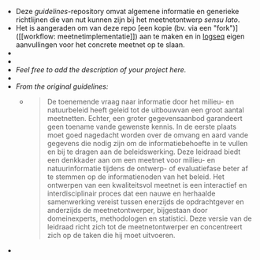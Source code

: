 - Deze *guidelines*-repository omvat algemene informatie en generieke richtlijnen die van nut kunnen zijn bij het meetnetontwerp *sensu lato*.
- Het is aangeraden om van deze repo [een kopie (bv. via een "fork")]([[workflow: meetnetimplementatie]]) aan te maken en in [logseq](https://logseq.com) eigen aanvullingen voor het concrete meetnet op te slaan.
-
-
- *Feel free to add the description of your project here.*
-
- *From the original guidelines:*
	- > De toenemende vraag naar informatie door het milieu- en natuurbeleid heeft geleid tot de uitbouwvan een groot aantal meetnetten. Echter, een groter gegevensaanbod garandeert geen toename vande gewenste kennis. In de eerste plaats moet goed nagedacht worden over de omvang en aard vande gegevens die nodig zijn om de informatiebehoefte in te vullen en bij te dragen aan de beleidswerking. Deze leidraad biedt een denkkader aan om een meetnet voor milieu- en natuurinformatie tijdens de ontwerp- of evaluatiefase beter af te stemmen op de informatienoden van het beleid. Het ontwerpen van een kwaliteitsvol meetnet is een interactief en interdisciplinair proces dat een nauwe en herhaalde samenwerking vereist tussen enerzijds de opdrachtgever en anderzijds de meetnetontwerper, bijgestaan door domeinexperts, methodologen en statistici. Deze versie van de leidraad richt zich tot de meetnetontwerper en concentreert zich op de taken die hij moet uitvoeren.
-